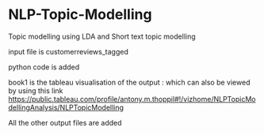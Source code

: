 # NLP-Topic-Modelling
Topic modelling using LDA and Short text topic modelling

input file is customerreviews_tagged

python code is added 

book1 is the tableau visualisation of the output : which can also be viewed by using this link 
https://public.tableau.com/profile/antony.m.thoppil#!/vizhome/NLPTopicModellingAnalysis/NLPTopicModelling

All the other output files are added
